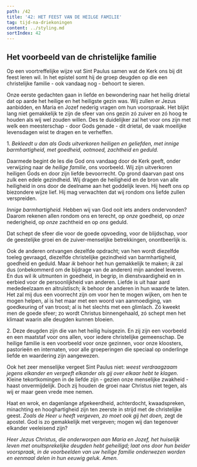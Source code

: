 ```yaml
---
path: /42
title: '42: HET FEEST VAN DE HEILGE FAMILIE'
tag: tijd-na-driekoningen
content: ../styling.md
sortIndex: 42
---
```


## Het voorbeeld van de christelijke familie

Op een voortreffelijke wijze vat Sint Paulus samen wat de Kerk ons bij dit feest leren wil. In het epistel somt hij de groep deugden op die een christelijke familie - ook vandaag nog - behoort te sieren.

Onze eerste gedachten gaan in liefde en bewondering naar het heilig drietal dat op aarde het heilige en het heiligste gezin was. Wij zullen er Jezus aanbidden, en Maria en Jozef nederig vragen om hun voorspraak. Het blijkt lang niet gemakkelijk te zijn de sfeer van ons gezin zó zuiver en zó hoog te houden als wij wel zouden willen. Des te duidelijker zal het voor ons zijn met welk een meesterschap - door Gods genade - dit drietal, de vaak moeilijke levensdagen wist te dragen en te verheffen.

1\. _Bekleedt u dan als Gods uitverkoren heiligen en geliefden, met innige barmhartigheid, met goedheid, ootmoed, zachtheid en geduld._

Daarmede begint de les die God ons vandaag door de Kerk geeft, onder verwijzing naar de _heilige familie_, ons voorbeeld.
Wij zijn uitverkoren heiligen Gods en door zijn liefde bevoorrecht. Op grond daarvan past ons zulk een edele gezindheid. Wij dragen de heiligheid en de bron van alle heiligheid in ons door de deelname aan het goddelijk leven. Hij heeft ons op biezondere wijze lief. Hij mag verwachten dat wij rondom ons liefde zullen verspreiden.

_Innige barmhartigheid._ Hebben wij van God ooit iets anders ondervonden? Daarom rekenen allen rondom ons en terecht, op _onze_ goedheid, op _onze_ nederigheid, op _onze_ zachtheid en op _ons_ geduld.

Dat schept de sfeer die voor de goede opvoeding, voor de blijdschap, voor de geestelijke groei en de zuiver-menselijke betrekkingen, onontbeerlijk is.

Ook de anderen ontvangen dezelfde opdracht; van hen wordt diezelfde toeleg gevraagd, diezelfde christelijke gezindheid van barmhartigheid, goedheid en geduld. Maar _ik_ behoor het hun gemakkelijk te maken; _ik_ zal dus (onbekommerd om de bijdrage van de anderen) mijn aandeel leveren. En dus wil ik uitmunten in goedheid, in begrip, in dienstvaardigheid en in eerbied voor de persoonlijkheid van anderen. Liefde is uit haar aard mededeelzaam en altruïstisch; ik behoor de anderen in hun waarde te laten. Het zal mij dus een voorrecht zijn om voor hen te mogen wijken, om hen te mogen helpen, al is het maar met een woord van aanmoediging, van goedkeuring of van troost; al is het slechts met een glimlach. Zó kweekt men de goede sfeer; zo wordt Christus binnengehaald, zó schept men het klimaat waarin alle deugden kunnen bloeien.

2\. Deze deugden zijn die van het heilig huisgezin. En zij zijn een voorbeeld en een maatstaf voor ons allen, voor iedere christelijke gemeenschap. De heilige familie is een voorbeeld voor onze gezinnen, voor onze kloosters, pastorieën en internaten, voor alle groeperingen die speciaal op onderlinge liefde en waardering zijn aangewezen.

Ook het zeer menselijke vergeet Sint Paulus niet: _weest verdraagzaam jegens elkander en vergeeft elkander als gij over elkaar hebt te klagen_. Kleine tekortkomingen in de liefde zijn - gezien onze menselijke zwakheid - haast onvermijdelijk. Doch zij houden de groei naar Christus niet tegen, als wij er maar geen vrede mee nemen.

Haat en wrok, en dagenlange afgekeerdheid, achterdocht, kwaadspreken, minachting en hooghartigheid zijn ten zeerste in strijd met de christelijke geest. _Zoals de Heer u heeft vergeven, zo moet ook gij het doen,_ zegt de apostel. God is zo gemakkelijk met vergeven; mogen wij dan tegenover elkander veeleisend zijn?

_Heer Jezus Christus, die onderworpen aan Maria en Jozef, het huiselijk leven met onuitsprekelijke deugden hebt geheiligd; laat ons door hun beider voorspraak, in de voorbeelden van uw heilige familie onderwezen worden en eenmaal delen in hun eeuwig geluk. Amen._
